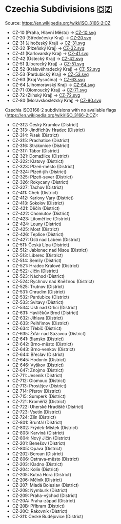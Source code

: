 # Czechia Subdivisions 🇨🇿

Source: https://en.wikipedia.org/wiki/ISO_3166-2:CZ

* CZ-10 (Praha, Hlavní Město) -> [CZ-10.svg](https://github.com/amckenna41/iso3166-flag-icons/blob/main/iso3166-2-icons/CZ/CZ-10.svg)
* CZ-20 (Středočeský Kraj) -> [CZ-20.svg](https://github.com/amckenna41/iso3166-flag-icons/blob/main/iso3166-2-icons/CZ/CZ-20.svg)
* CZ-31 (Jihočeský Kraj) -> [CZ-31.svg](https://github.com/amckenna41/iso3166-flag-icons/blob/main/iso3166-2-icons/CZ/CZ-31.svg)
* CZ-32 (Plzeňský Kraj) -> [CZ-32.svg](https://github.com/amckenna41/iso3166-flag-icons/blob/main/iso3166-2-icons/CZ/CZ-32.svg)
* CZ-41 (Karlovarský Kraj) -> [CZ-41.svg](https://github.com/amckenna41/iso3166-flag-icons/blob/main/iso3166-2-icons/CZ/CZ-41.svg)
* CZ-42 (Ústecký Kraj) -> [CZ-42.svg](https://github.com/amckenna41/iso3166-flag-icons/blob/main/iso3166-2-icons/CZ/CZ-42.svg)
* CZ-51 (Liberecký Kraj) -> [CZ-51.svg](https://github.com/amckenna41/iso3166-flag-icons/blob/main/iso3166-2-icons/CZ/CZ-51.svg)
* CZ-52 (Královéhradecký Kraj) -> [CZ-52.svg](https://github.com/amckenna41/iso3166-flag-icons/blob/main/iso3166-2-icons/CZ/CZ-52.svg)
* CZ-53 (Pardubický Kraj) -> [CZ-53.svg](https://github.com/amckenna41/iso3166-flag-icons/blob/main/iso3166-2-icons/CZ/CZ-53.svg)
* CZ-63 (Kraj Vysočina) -> [CZ-63.svg](https://github.com/amckenna41/iso3166-flag-icons/blob/main/iso3166-2-icons/CZ/CZ-63.svg)
* CZ-64 (Jihomoravský Kraj) -> [CZ-64.svg](https://github.com/amckenna41/iso3166-flag-icons/blob/main/iso3166-2-icons/CZ/CZ-64.svg)
* CZ-71 (Olomoucký Kraj) -> [CZ-71.svg](https://github.com/amckenna41/iso3166-flag-icons/blob/main/iso3166-2-icons/CZ/CZ-71.svg)
* CZ-72 (Zlínský Kraj) -> [CZ-72.svg](https://github.com/amckenna41/iso3166-flag-icons/blob/main/iso3166-2-icons/CZ/CZ-72.svg)
* CZ-80 (Moravskoslezský Kraj) -> [CZ-80.svg](https://github.com/amckenna41/iso3166-flag-icons/blob/main/iso3166-2-icons/CZ/CZ-80.svg)

Czechia ISO3166-2 subdivisions with no available flags (https://en.wikipedia.org/wiki/ISO_3166-2:CZ):

* CZ-312: Český Krumlov (District)
* CZ-313: Jindřichův Hradec (District)
* CZ-314: Písek (District)
* CZ-315: Prachatice (District)
* CZ-316: Strakonice (District)
* CZ-317: Tábor (District)
* CZ-321: Domažlice (District)
* CZ-322: Klatovy (District)
* CZ-323: Plzeň-město (District)
* CZ-324: Plzeň-jih (District)
* CZ-325: Plzeň-sever (District)
* CZ-326: Rokycany (District)
* CZ-327: Tachov (District)
* CZ-411: Cheb (District)
* CZ-412: Karlovy Vary (District)
* CZ-413: Sokolov (District)
* CZ-421: Děčín (District)
* CZ-422: Chomutov (District)
* CZ-423: Litoměřice (District)
* CZ-424: Louny (District)
* CZ-425: Most (District)
* CZ-426: Teplice (District)
* CZ-427: Ústí nad Labem (District)
* CZ-511: Česká Lípa (District)
* CZ-512: Jablonec nad Nisou (District)
* CZ-513: Liberec (District)
* CZ-514: Semily (District)
* CZ-521: Hradec Králové (District)
* CZ-522: Jičín (District)
* CZ-523: Náchod (District)
* CZ-524: Rychnov nad Kněžnou (District)
* CZ-525: Trutnov (District)
* CZ-531: Chrudim (District)
* CZ-532: Pardubice (District)
* CZ-533: Svitavy (District)
* CZ-534: Ústí nad Orlicí (District)
* CZ-631: Havlíčkův Brod (District)
* CZ-632: Jihlava (District)
* CZ-633: Pelhřimov (District)
* CZ-634: Třebíč (District)
* CZ-635: Žďár nad Sázavou (District)
* CZ-641: Blansko (District)
* CZ-642: Brno-město (District)
* CZ-643: Brno-venkov (District)
* CZ-644: Břeclav (District)
* CZ-645: Hodonín (District)
* CZ-646: Vyškov (District)
* CZ-647: Znojmo (District)
* CZ-711: Jeseník (District)
* CZ-712: Olomouc (District)
* CZ-713: Prostějov (District)
* CZ-714: Přerov (District)
* CZ-715: Šumperk (District)
* CZ-721: Kroměříž (District)
* CZ-722: Uherské Hradiště (District)
* CZ-723: Vsetín (District)
* CZ-724: Zlín (District)
* CZ-801: Bruntál (District)
* CZ-802: Frýdek-Místek (District)
* CZ-803: Karviná (District)
* CZ-804: Nový Jičín (District)
* CZ-201: Benešov (District)
* CZ-805: Opava (District)
* CZ-202: Beroun (District)
* CZ-806: Ostrava-město (District)
* CZ-203: Kladno (District)
* CZ-204: Kolín (District)
* CZ-205: Kutná Hora (District)
* CZ-206: Mělník (District)
* CZ-207: Mladá Boleslav (District)
* CZ-208: Nymburk (District)
* CZ-209: Praha-východ (District)
* CZ-20A: Praha-západ (District)
* CZ-20B: Příbram (District)
* CZ-20C: Rakovník (District)
* CZ-311: České Budějovice (District)